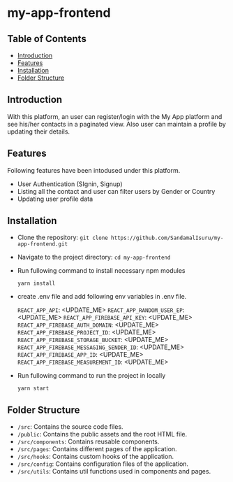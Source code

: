 # my-app-frontend

## Table of Contents

- [Introduction](#introduction)
- [Features](#features)
- [Installation](#installation)
- [Folder Structure](#folder-structure)

## Introduction

With this platform, an user can register/login with the My App platform and see his/her contacts in a paginated view. Also user can maintain a profile by updating their details.

## Features

Following features have been intodused under this platform.

- User Authentication (SIgnin, Signup)
- Listing all the contact and user can filter users by Gender or Country
- Updating user profile data

## Installation

- Clone the repository: `git clone https://github.com/SandamalIsuru/my-app-frontend.git`

- Navigate to the project directory: `cd my-app-frontend`

- Run fullowing command to install necessary npm modules

    `yarn install`

- create .env file and add following env variables in .env file. 

    `REACT_APP_API`: <UPDATE_ME>
    `REACT_APP_RANDOM_USER_EP`: <UPDATE_ME>
    `REACT_APP_FIREBASE_API_KEY`: <UPDATE_ME>
    `REACT_APP_FIREBASE_AUTH_DOMAIN`: <UPDATE_ME>
    `REACT_APP_FIREBASE_PROJECT_ID`: <UPDATE_ME>
    `REACT_APP_FIREBASE_STORAGE_BUCKET`: <UPDATE_ME>
    `REACT_APP_FIREBASE_MESSAGING_SENDER_ID`: <UPDATE_ME>
    `REACT_APP_FIREBASE_APP_ID`: <UPDATE_ME>
    `REACT_APP_FIREBASE_MEASUREMENT_ID`: <UPDATE_ME>

- Run fullowing command to run the project in locally

    `yarn start`

## Folder Structure

- `/src`: Contains the source code files.
- `/public`: Contains the public assets and the root HTML file.
- `/src/components`: Contains reusable components.
- `/src/pages`: Contains different pages of the application.
- `/src/hooks`: Contains custom hooks of the application.
- `/src/config`: Contains configuration files of the application.
- `/src/utils`: Contains util functions used in components and pages.